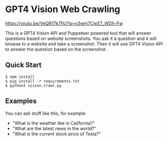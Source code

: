 # GPT4 Vision Web Crawling

https://youtu.be/VeQR17k7fiU?si=v3wm7CwST_WDh-Fw

This is a GPT4 Vision API and Puppeteer powered tool that will answer questions based on website screenshots. You ask it a question and it will browse to a website and take a screenshot. Then it will use GPT4 Vision API to answer the question based on the screenshot.

## Quick Start

```shell
$ npm install
$ pip install -r requirements.txt
$ python3 vision_crawl.py
```

## Examples

You can ask stuff like this, for example:

- "What is the weather like in California?"
- "What are the latest news in the world?"
- "What is the current stock price of Tesla?"
